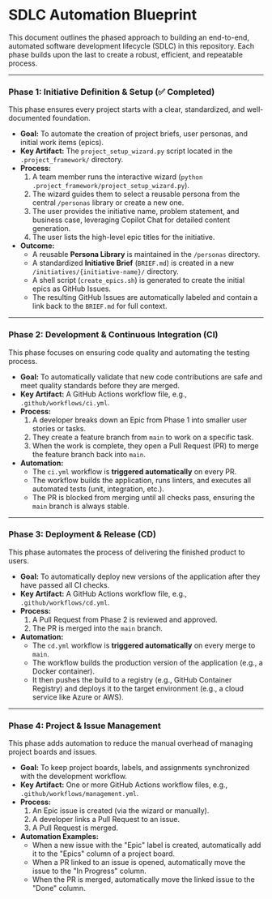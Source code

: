 # SDLC Automation Blueprint

This document outlines the phased approach to building an end-to-end, automated software development lifecycle (SDLC) in this repository. Each phase builds upon the last to create a robust, efficient, and repeatable process.

---

### **Phase 1: Initiative Definition & Setup (✅ Completed)**

This phase ensures every project starts with a clear, standardized, and well-documented foundation.

*   **Goal:** To automate the creation of project briefs, user personas, and initial work items (epics).
*   **Key Artifact:** The `project_setup_wizard.py` script located in the `.project_framework/` directory.
*   **Process:**
    1.  A team member runs the interactive wizard (`python .project_framework/project_setup_wizard.py`).
    2.  The wizard guides them to select a reusable persona from the central `/personas` library or create a new one.
    3.  The user provides the initiative name, problem statement, and business case, leveraging Copilot Chat for detailed content generation.
    4.  The user lists the high-level epic titles for the initiative.
*   **Outcome:**
    *   A reusable **Persona Library** is maintained in the `/personas` directory.
    *   A standardized **Initiative Brief** (`BRIEF.md`) is created in a new `/initiatives/{initiative-name}/` directory.
    *   A shell script (`create_epics.sh`) is generated to create the initial epics as GitHub Issues.
    *   The resulting GitHub Issues are automatically labeled and contain a link back to the `BRIEF.md` for full context.

---

### **Phase 2: Development & Continuous Integration (CI)**

This phase focuses on ensuring code quality and automating the testing process.

*   **Goal:** To automatically validate that new code contributions are safe and meet quality standards before they are merged.
*   **Key Artifact:** A GitHub Actions workflow file, e.g., `.github/workflows/ci.yml`.
*   **Process:**
    1.  A developer breaks down an Epic from Phase 1 into smaller user stories or tasks.
    2.  They create a feature branch from `main` to work on a specific task.
    3.  When the work is complete, they open a Pull Request (PR) to merge the feature branch back into `main`.
*   **Automation:**
    *   The `ci.yml` workflow is **triggered automatically** on every PR.
    *   The workflow builds the application, runs linters, and executes all automated tests (unit, integration, etc.).
    *   The PR is blocked from merging until all checks pass, ensuring the `main` branch is always stable.

---

### **Phase 3: Deployment & Release (CD)**

This phase automates the process of delivering the finished product to users.

*   **Goal:** To automatically deploy new versions of the application after they have passed all CI checks.
*   **Key Artifact:** A GitHub Actions workflow file, e.g., `.github/workflows/cd.yml`.
*   **Process:**
    1.  A Pull Request from Phase 2 is reviewed and approved.
    2.  The PR is merged into the `main` branch.
*   **Automation:**
    *   The `cd.yml` workflow is **triggered automatically** on every merge to `main`.
    *   The workflow builds the production version of the application (e.g., a Docker container).
    *   It then pushes the build to a registry (e.g., GitHub Container Registry) and deploys it to the target environment (e.g., a cloud service like Azure or AWS).

---

### **Phase 4: Project & Issue Management**

This phase adds automation to reduce the manual overhead of managing project boards and issues.

*   **Goal:** To keep project boards, labels, and assignments synchronized with the development workflow.
*   **Key Artifact:** One or more GitHub Actions workflow files, e.g., `.github/workflows/management.yml`.
*   **Process:**
    1.  An Epic issue is created (via the wizard or manually).
    2.  A developer links a Pull Request to an issue.
    3.  A Pull Request is merged.
*   **Automation Examples:**
    *   When a new issue with the "Epic" label is created, automatically add it to the "Epics" column of a project board.
    *   When a PR linked to an issue is opened, automatically move the issue to the "In Progress" column.
    *   When the PR is merged, automatically move the linked issue to the "Done" column.
